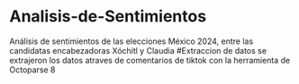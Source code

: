 # Analisis-de-Sentimientos
Análisis de sentimientos de las elecciones México 2024, entre las candidatas encabezadoras Xóchitl y Claudia
#Extraccion de datos
se extrajeron los datos atraves de comentarios de tiktok con la herramienta de Octoparse 8
